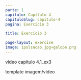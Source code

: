 ```yaml
---
parte: 1
capitulo: Capítulo 4
capituloSlug: capitulo-4
pagina: Exercício 3

title: Exercício 3

page-layout: exercise
image: 1pulsacao.jpg+galope.png
---
```

vídeo capítulo 4.1_ex3

template imagem/vídeo
